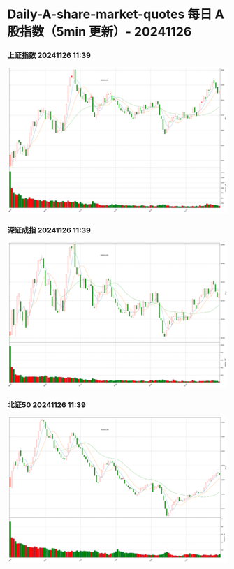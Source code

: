 
# Daily-A-share-market-quotes 每日 A 股指数（5min 更新）- 20241126

### 上证指数 20241126 11:39
![](./fig/2024/11/20241126-sh000001.png)

### 深证成指 20241126 11:39
![](./fig/2024/11/20241126-sz399001.png)

### 北证50 20241126 11:39
![](./fig/2024/11/20241126-bj899050.png)
